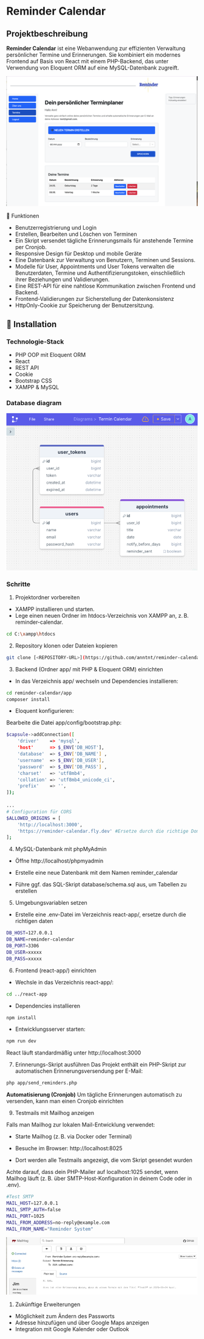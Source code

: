 # Reminder Calendar

## Projektbeschreibung

**Reminder Calendar** ist eine Webanwendung zur effizienten Verwaltung persönlicher Termine und Erinnerungen. Sie kombiniert ein modernes Frontend auf Basis von React mit einem PHP-Backend, das unter Verwendung von Eloquent ORM auf eine MySQL-Datenbank zugreift.

![Reminder Calendar](Screenshot_Reminder_Calendar.png)

🎯 Funktionen
- Benutzerregistrierung und Login
- Erstellen, Bearbeiten und Löschen von Terminen
- Ein Skript versendet tägliche Erinnerungsmails für anstehende Termine per Cronjob.
- Responsive Design für Desktop und mobile Geräte
- Eine Datenbank zur Verwaltung von Benutzern, Terminen und Sessions.
- Modelle für User, Appointments und User Tokens verwalten die Benutzerdaten, Termine und Authentifizierungstoken, einschließlich ihrer Beziehungen und Validierungen.
- Eine REST-API für eine nahtlose Kommunikation zwischen Frontend und Backend.
- Frontend-Validierungen zur Sicherstellung der Datenkonsistenz
- HttpOnly-Cookie zur Speicherung der Benutzersitzung.

## 🚀 Installation

### Technologie-Stack
- PHP OOP mit Eloquent ORM
- React
- REST API
- Cookie
- Bootstrap CSS
- XAMPP & MySQL

### Database diagram
![DB Diagram](Screenshot_drawsql.png)

### Schritte
1.  Projektordner vorbereiten
- XAMPP installieren und starten.
- Lege einen neuen Ordner im htdocs-Verzeichnis von XAMPP an, z. B. reminder-calendar.
```bash
cd C:\xampp\htdocs
```

2. Repository klonen oder Dateien kopieren
```bash
git clone [<REPOSITORY-URL>](https://github.com/anntnt/reminder-calendar.git) reminder-calendar
```  

3. Backend (Ordner app/ mit PHP & Eloquent ORM) einrichten
- In das Verzeichnis app/ wechseln und Dependencies installieren:
```bash
cd reminder-calendar/app
composer install
```  
- Eloquent konfigurieren:

Bearbeite die Datei app/config/bootstrap.php:
```bash
$capsule->addConnection([
    'driver'    => 'mysql',
    'host'      => $_ENV['DB_HOST'],
    'database'  => $_ENV['DB_NAME'] ,
    'username'  => $_ENV['DB_USER'],
    'password'  => $_ENV['DB_PASS'] ,
    'charset'   => 'utf8mb4',
    'collation' => 'utf8mb4_unicode_ci',
    'prefix'    => '',
]);

...
# Configuration für CORS
$ALLOWED_ORIGINS = [
    'http://localhost:3000',
    'https://reminder-calendar.fly.dev' #Ersetze durch die richtige Domain“
];
```
4. MySQL-Datenbank mit phpMyAdmin
- Öffne http://localhost/phpmyadmin

- Erstelle eine neue Datenbank mit dem Namen reminder_calendar

- Führe ggf. das SQL-Skript database/schema.sql aus, um Tabellen zu erstellen

5. Umgebungsvariablen setzen
- Erstelle eine .env-Datei im Verzeichnis react-app/, ersetze durch die richtigen daten
```bash
DB_HOST=127.0.0.1
DB_NAME=reminder-calendar
DB_PORT=3306
DB_USER=xxxxx
DB_PASS=xxxxx

```
6. Frontend (react-app/) einrichten
- Wechsle in das Verzeichnis react-app/:
```bash
cd ../react-app
```
- Dependencies installieren
```bash
npm install
```
- Entwicklungsserver starten:
```bash
npm run dev
```
React läuft standardmäßig unter http://localhost:3000

7. Erinnerungs-Skript ausführen
Das Projekt enthält ein PHP-Skript zur automatischen Erinnerungsversendung per E-Mail:
```bash
php app/send_reminders.php
```
**Automatisierung (Cronjob)**
Um tägliche Erinnerungen automatisch zu versenden, kann man einen Cronjob einrichten

9. Testmails mit Mailhog anzeigen

Falls man Mailhog zur lokalen Mail-Entwicklung verwendet:

- Starte Mailhog (z. B. via Docker oder Terminal)

- Besuche im Browser: http://localhost:8025

- Dort werden alle Testmails angezeigt, die vom Skript gesendet wurden

Achte darauf, dass dein PHP-Mailer auf localhost:1025 sendet, wenn Mailhog läuft (z. B. über SMTP-Host-Konfiguration in deinem Code oder in .env).

```bash
#Test SMTP
MAIL_HOST=127.0.0.1
MAIL_SMTP_AUTH=false
MAIL_PORT=1025
MAIL_FROM_ADDRESS=no-reply@example.com
MAIL_FROM_NAME="Reminder System"
```
![Mailhog](Screenshot_mailhog.png)

1.  Zukünftige Erweiterungen
- Möglichkeit zum Ändern des Passworts
- Adresse hinzufügen und über Google Maps anzeigen
- Integration mit Google Kalender oder Outlook



